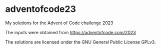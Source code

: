 # adventofcode23
My solutions for the Advent of Code challenge 2023

The inputs were obtained from https://adventofcode.com/2023

The solutions are licensed under the GNU General Public License GPLv3.
